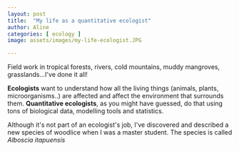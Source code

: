 ```yaml
---
layout: post
title:  "My life as a quantitative ecologist"
author: Aline
categories: [ ecology ]
image: assets/images/my-life-ecologist.JPG

---
```


Field work in tropical forests, rivers, cold mountains, muddy mangroves, grasslands...I've done it all!

**Ecologists** want to understand how all the living things (animals, plants, microorganisms..) are affected and affect the environment that surrounds them. **Quantitative ecologists**, as you might have guessed, do that using tons of biological data, modelling tools and statistics.

 <span class="spoiler">Although it's not part of an ecologist's job, I've discovered and described a new species of woodlice when I was a master student. The species is called *Alboscia itapuensis* </span>
